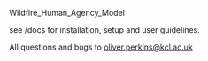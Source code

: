 Wildfire_Human_Agency_Model

see /docs for installation, setup and user guidelines.

All questions and bugs to oliver.perkins@kcl.ac.uk
